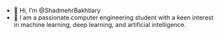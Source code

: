 - 👋 Hi, I’m @ShadmehrBakhtiary
- 👀 I am a passionate computer engineering student with a keen interest in machine learning, deep learning, and artificial intelligence.

